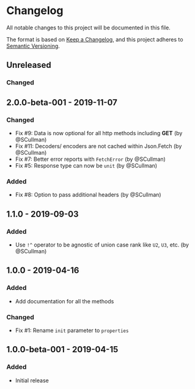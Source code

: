 # Changelog
All notable changes to this project will be documented in this file.

The format is based on [Keep a Changelog](https://keepachangelog.com/en/1.0.0/),
and this project adheres to [Semantic Versioning](https://semver.org/spec/v2.0.0.html).

## Unreleased
### Changed

## 2.0.0-beta-001 - 2019-11-07
### Changed
* Fix #9: Data is now optional for all http methods including **GET** (by @SCullman)
* Fix #11: Decoders/ encoders are not cached within Json.Fetch (by @SCullman)
* Fix #7: Better error reports with `FetchError` (by @SCullman)
* Fix #5: Response type can now be `unit` (by @SCullman)

### Added
* Fix #8: Option to pass additional headers (by @SCullman)

## 1.1.0 - 2019-09-03
### Added

* Use `!^` operator to be agnostic of union case rank like `U2`, `U3`, etc. (by @SCullman)

## 1.0.0 - 2019-04-16
### Added

* Add documentation for all the methods

### Changed
* Fix #1: Rename `init` parameter to `properties`


## 1.0.0-beta-001 - 2019-04-15
### Added

* Initial release
